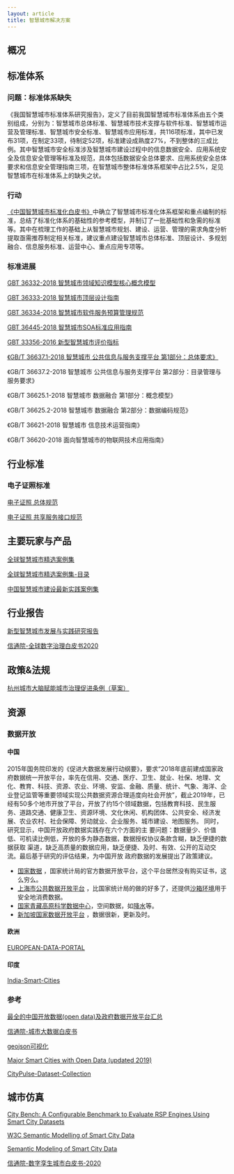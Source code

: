 ```yaml
---
layout: article
title: 智慧城市解决方案
---
```


## 概况

## 标准体系

### 问题：标准体系缺失

《我国智慧城市标准体系研究报告》，定义了目前我国智慧城市标准体系由五个类别组成，分别为：智慧城市总体标准、智慧城市技术支撑与软件标准、智慧城市运营及管理标准、智慧城市安全标准、智慧城市应用标准，共116项标准，其中已发布31项，在制定33项，待制定52项，标准建设成熟度27%，不到整体的三成比例。其中智慧城市安全标准涉及智慧城市建设过程中的信息数据安全、应用系统安全及信息安全管理等标准及规范，具体包括数据安全总体要求、应用系统安全总体要求和信息安全管理指南三项，在智慧城市整体标准体系框架中占比2.5%，足见智慧城市在标准体系上的缺失之状。

### 行动

[《中国智慧城市标准化白皮书》](http://www.cac.gov.cn/files/pdf/baipishu/SmartCity.pdf)中确立了智慧城市标准化体系框架和重点编制的标准，总结了标准化体系的基础性的参考模型，并制订了一批基础性和急需的标准等。其中在梳理工作的基础上从智慧城市规划、建设、运营、管理的需求角度分析提取亟需推荐制定相关标准，建议重点建设智慧城市总体标准、顶层设计、多规划融合、信息服务标准、运营中心、重点应用专项等。

### 标准进展

[GBT 36332-2018 智慧城市领域知识模型核心概念模型](https://vsite.xincache.cn/100085_1912315085/%E6%99%BA%E6%85%A7%E5%9F%8E%E5%B8%82%20%E9%A2%86%E5%9F%9F%E7%9F%A5%E8%AF%86%E6%A8%A1%E5%9E%8B%20%E6%A0%B8%E5%BF%83%E6%A6%82%E5%BF%B5%E6%A8%A1%E5%9E%8B.pdf)

[GBT 36333-2018 智慧城市顶层设计指南](http://www.cbdio.com/image/site2/20180730/f4285315404f1cc906b957.pdf)

[GBT 36334-2018 智慧城市软件服务预算管理规范](http://appfile02.sj88.com:3000/0/528bd088bac276423a8b50a16676725e/5f83b812/GB%E2%88%95T_36334-2018_%E6%99%BA%E6%85%A7%E5%9F%8E%E5%B8%82_%E8%BD%AF%E4%BB%B6%E6%9C%8D%E5%8A%A1%E9%A2%84%E7%AE%97%E7%AE%A1%E7%90%86%E8%A7%84%E8%8C%83.pdf)

[GBT 36445-2018 智慧城市SOA标准应用指南](http://www.upbz.net/doc060/GB%E2%88%95T%2036445-2018%20%E6%99%BA%E6%85%A7%E5%9F%8E%E5%B8%82%20SOA%E6%A0%87%E5%87%86%E5%BA%94%E7%94%A8%E6%8C%87%E5%8D%97.pdf)

[GBT 33356-2016 新型智慧城市评价指标](http://m.wdfxw.net/Fulltext69154130.htm)

[《GB/T 36637.1-2018 智慧城市 公共信息与服务支撑平台 第1部分：总体要求》]()

《GB/T 36637.2-2018 智慧城市 公共信息与服务支撑平台 第2部分：目录管理与服务要求》

《GB/T 36625.1-2018 智慧城市 数据融合 第1部分：概念模型》

《GB/T 36625.2-2018 智慧城市 数据融合 第2部分：数据编码规范》

《GB/T 36621-2018 智慧城市 信息技术运营指南》

《GB/T 36620-2018  面向智慧城市的物联网技术应用指南》

## 行业标准

### 电子证照标准

[电子证照 总体规范](http://zfsg.gd.gov.cn/attachment/0/369/369575/2534832.pdf)

[电子证照 共享服务接口规范](http://www.echinagov.com/info/242780)

## 主要玩家与产品

[全球智慧城市精选案例集](http://www.ccwresearch.com.cn/zhcs/3europe.pdf)

[全球智慧城市精选案例集-目录](/archives/smartcity/cases/全球智慧城市精选案例集-目录.doc)

[中国智慧城市建设最新实践案例集](https://item.jd.com/11901282.html)

## 行业报告

[新型智慧城市发展与实践研究报告](http://caicp.org.cn/cyzx/cyzxtp/201803/P020180522415615425465.pdf)

[信通院-全球数字治理白皮书2020](http://www.caict.ac.cn/kxyj/qwfb/bps/202012/P020201215465405492157.pdf)

## 政策&法规

[杭州城市大脑赋能城市治理促进条例（草案）](https://z.hangzhou.com.cn/2020/rddesjchy/content/content_7801892.html)

## 资源

### 数据开放

#### 中国

2015年国务院印发的《促进⼤数据发展⾏动纲要》，要求“2018年底前建成国家政府数据统⼀开放平台，率先在信⽤、交通、医疗、卫⽣、就业、社保、地理、⽂化、教育、科技、资源、农业、环境、安监、⾦融、质量、统计、⽓象、海洋、企业登记监管等重要领域实现公共数据资源合理适度向社会开放”，截⽌2019年，已经有50多个地市开放了平台，开放了约15个领域数据，包括教育科技、⺠⽣服务、道路交通、健康卫⽣、资源环境、⽂化休闲、机构团体、公共安全、经济发展、农业农村、社会保障、劳动就业、企业服务、城市建设、地图服务。 同时，研究显示，中国开放政府数据实践存在六个⽅⾯的主 要问题：数据量少、价值低、可机读⽐例低，开放的多为静态数据，数据授权协议条款含糊，缺乏便捷的数据获取 渠道，缺乏⾼质量的数据应⽤，缺乏便捷、及时、有效、公开的互动交流。最后基于研究的评估结果，为中国开放 政府数据的发展提出了政策建议。

- [国家数据](https://data.stats.gov.cn/) ，国家统计局的官方数据开放平台，这个平台居然没有购买证书，这么穷么。
- [上海市公共数据开放平台](https://data.sh.gov.cn/) ，比国家统计局的做的好多了，还提供[沙箱环境](https://data.sh.gov.cn/view/sandbox/index.html)用于安全地消费数据。
- [国家青藏高原科学数据中心](https://data.tpdc.ac.cn/zh-hans/)，空间数据，如[降水](https://data.tpdc.ac.cn/zh-hans/data/faae7605-a0f2-4d18-b28f-5cee413766a2/)等。
- [新加坡国家数据开放平台](https://data.gov.sg/) ，数据很新，更新及时。

#### 欧洲

[EUROPEAN-DATA-PORTAL](https://www.europeandataportal.eu/en)

#### 印度

[India-Smart-Cities](https://smartcities.data.gov.in/)

### 参考

[最全的中国开放数据(open data)及政府数据开放平台汇总](http://www.tanmer.com/blog/451)

[信通院-城市大数据白皮书](http://www.caict.ac.cn/kxyj/qwfb/bps/201906/P020190604489340368704.pdf)

[geojson可视化](https://openlayers.org/)

[Major Smart Cities with Open Data (updated 2019)](https://rlist.io/l/major-smart-cities-with-open-data-portals)

[CityPulse-Dataset-Collection](http://iot.ee.surrey.ac.uk:8080/datasets.html)

## 城市仿真

[City Bench: A Configurable Benchmark to Evaluate RSP Engines Using Smart City Datasets](https://link.springer.com/content/pdf/10.1007%2F978-3-319-25010-6_25.pdf)

[W3C Semantic Modelling of Smart City Data](https://www.w3.org/2014/02/wot/papers/karapantelakis.pdf)

[Semantic Modeling of Smart City Data](https://www.w3.org/2014/02/wot/slides/mileo.pdf)

[信通院-数字孪生城市白皮书-2020](http://www.caict.ac.cn/kxyj/qwfb/bps/202012/P020201217506214048036.pdf)
